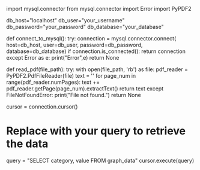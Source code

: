 import mysql.connector
from mysql.connector import Error
import PyPDF2

db_host="localhost"
db_user="your_username"
db_password="your_password"
db_database="your_database"

def connect_to_mysql():
    try:
        connection = mysql.connector.connect(
            host=db_host,
            user=db_user,
            password=db_password,
            database=db_database)
        if connection.is_connected():
            return connection
    except Error as e:
        print("Error",e)
    return None

def read_pdf(file_path):
    try:
        with open(file_path, 'rb') as file:
            pdf_reader = PyPDF2.PdfFileReader(file)
            text = ''
            for page_num in range(pdf_reader.numPages):
                text += pdf_reader.getPage(page_num).extractText()
            return text
    except FileNotFoundError:
        print("File not found.")
    return None

cursor = connection.cursor()
# Replace with your query to retrieve the data
query = "SELECT category, value FROM graph_data"
cursor.execute(query)



    
